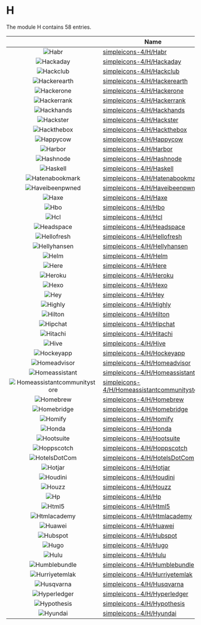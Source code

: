 # H

The module H contains 58 entries.



| |Name|
|:---:|---|
|![Habr](../simpleicons-4/H/Habr.element.png)|[simpleicons-4/H/Habr](../simpleicons-4/H/Habr.md)
|![Hackaday](../simpleicons-4/H/Hackaday.element.png)|[simpleicons-4/H/Hackaday](../simpleicons-4/H/Hackaday.md)
|![Hackclub](../simpleicons-4/H/Hackclub.element.png)|[simpleicons-4/H/Hackclub](../simpleicons-4/H/Hackclub.md)
|![Hackerearth](../simpleicons-4/H/Hackerearth.element.png)|[simpleicons-4/H/Hackerearth](../simpleicons-4/H/Hackerearth.md)
|![Hackerone](../simpleicons-4/H/Hackerone.element.png)|[simpleicons-4/H/Hackerone](../simpleicons-4/H/Hackerone.md)
|![Hackerrank](../simpleicons-4/H/Hackerrank.element.png)|[simpleicons-4/H/Hackerrank](../simpleicons-4/H/Hackerrank.md)
|![Hackhands](../simpleicons-4/H/Hackhands.element.png)|[simpleicons-4/H/Hackhands](../simpleicons-4/H/Hackhands.md)
|![Hackster](../simpleicons-4/H/Hackster.element.png)|[simpleicons-4/H/Hackster](../simpleicons-4/H/Hackster.md)
|![Hackthebox](../simpleicons-4/H/Hackthebox.element.png)|[simpleicons-4/H/Hackthebox](../simpleicons-4/H/Hackthebox.md)
|![Happycow](../simpleicons-4/H/Happycow.element.png)|[simpleicons-4/H/Happycow](../simpleicons-4/H/Happycow.md)
|![Harbor](../simpleicons-4/H/Harbor.element.png)|[simpleicons-4/H/Harbor](../simpleicons-4/H/Harbor.md)
|![Hashnode](../simpleicons-4/H/Hashnode.element.png)|[simpleicons-4/H/Hashnode](../simpleicons-4/H/Hashnode.md)
|![Haskell](../simpleicons-4/H/Haskell.element.png)|[simpleicons-4/H/Haskell](../simpleicons-4/H/Haskell.md)
|![Hatenabookmark](../simpleicons-4/H/Hatenabookmark.element.png)|[simpleicons-4/H/Hatenabookmark](../simpleicons-4/H/Hatenabookmark.md)
|![Haveibeenpwned](../simpleicons-4/H/Haveibeenpwned.element.png)|[simpleicons-4/H/Haveibeenpwned](../simpleicons-4/H/Haveibeenpwned.md)
|![Haxe](../simpleicons-4/H/Haxe.element.png)|[simpleicons-4/H/Haxe](../simpleicons-4/H/Haxe.md)
|![Hbo](../simpleicons-4/H/Hbo.element.png)|[simpleicons-4/H/Hbo](../simpleicons-4/H/Hbo.md)
|![Hcl](../simpleicons-4/H/Hcl.element.png)|[simpleicons-4/H/Hcl](../simpleicons-4/H/Hcl.md)
|![Headspace](../simpleicons-4/H/Headspace.element.png)|[simpleicons-4/H/Headspace](../simpleicons-4/H/Headspace.md)
|![Hellofresh](../simpleicons-4/H/Hellofresh.element.png)|[simpleicons-4/H/Hellofresh](../simpleicons-4/H/Hellofresh.md)
|![Hellyhansen](../simpleicons-4/H/Hellyhansen.element.png)|[simpleicons-4/H/Hellyhansen](../simpleicons-4/H/Hellyhansen.md)
|![Helm](../simpleicons-4/H/Helm.element.png)|[simpleicons-4/H/Helm](../simpleicons-4/H/Helm.md)
|![Here](../simpleicons-4/H/Here.element.png)|[simpleicons-4/H/Here](../simpleicons-4/H/Here.md)
|![Heroku](../simpleicons-4/H/Heroku.element.png)|[simpleicons-4/H/Heroku](../simpleicons-4/H/Heroku.md)
|![Hexo](../simpleicons-4/H/Hexo.element.png)|[simpleicons-4/H/Hexo](../simpleicons-4/H/Hexo.md)
|![Hey](../simpleicons-4/H/Hey.element.png)|[simpleicons-4/H/Hey](../simpleicons-4/H/Hey.md)
|![Highly](../simpleicons-4/H/Highly.element.png)|[simpleicons-4/H/Highly](../simpleicons-4/H/Highly.md)
|![Hilton](../simpleicons-4/H/Hilton.element.png)|[simpleicons-4/H/Hilton](../simpleicons-4/H/Hilton.md)
|![Hipchat](../simpleicons-4/H/Hipchat.element.png)|[simpleicons-4/H/Hipchat](../simpleicons-4/H/Hipchat.md)
|![Hitachi](../simpleicons-4/H/Hitachi.element.png)|[simpleicons-4/H/Hitachi](../simpleicons-4/H/Hitachi.md)
|![Hive](../simpleicons-4/H/Hive.element.png)|[simpleicons-4/H/Hive](../simpleicons-4/H/Hive.md)
|![Hockeyapp](../simpleicons-4/H/Hockeyapp.element.png)|[simpleicons-4/H/Hockeyapp](../simpleicons-4/H/Hockeyapp.md)
|![Homeadvisor](../simpleicons-4/H/Homeadvisor.element.png)|[simpleicons-4/H/Homeadvisor](../simpleicons-4/H/Homeadvisor.md)
|![Homeassistant](../simpleicons-4/H/Homeassistant.element.png)|[simpleicons-4/H/Homeassistant](../simpleicons-4/H/Homeassistant.md)
|![Homeassistantcommunitystore](../simpleicons-4/H/Homeassistantcommunitystore.element.png)|[simpleicons-4/H/Homeassistantcommunitystore](../simpleicons-4/H/Homeassistantcommunitystore.md)
|![Homebrew](../simpleicons-4/H/Homebrew.element.png)|[simpleicons-4/H/Homebrew](../simpleicons-4/H/Homebrew.md)
|![Homebridge](../simpleicons-4/H/Homebridge.element.png)|[simpleicons-4/H/Homebridge](../simpleicons-4/H/Homebridge.md)
|![Homify](../simpleicons-4/H/Homify.element.png)|[simpleicons-4/H/Homify](../simpleicons-4/H/Homify.md)
|![Honda](../simpleicons-4/H/Honda.element.png)|[simpleicons-4/H/Honda](../simpleicons-4/H/Honda.md)
|![Hootsuite](../simpleicons-4/H/Hootsuite.element.png)|[simpleicons-4/H/Hootsuite](../simpleicons-4/H/Hootsuite.md)
|![Hoppscotch](../simpleicons-4/H/Hoppscotch.element.png)|[simpleicons-4/H/Hoppscotch](../simpleicons-4/H/Hoppscotch.md)
|![HotelsDotCom](../simpleicons-4/H/HotelsDotCom.element.png)|[simpleicons-4/H/HotelsDotCom](../simpleicons-4/H/HotelsDotCom.md)
|![Hotjar](../simpleicons-4/H/Hotjar.element.png)|[simpleicons-4/H/Hotjar](../simpleicons-4/H/Hotjar.md)
|![Houdini](../simpleicons-4/H/Houdini.element.png)|[simpleicons-4/H/Houdini](../simpleicons-4/H/Houdini.md)
|![Houzz](../simpleicons-4/H/Houzz.element.png)|[simpleicons-4/H/Houzz](../simpleicons-4/H/Houzz.md)
|![Hp](../simpleicons-4/H/Hp.element.png)|[simpleicons-4/H/Hp](../simpleicons-4/H/Hp.md)
|![Html5](../simpleicons-4/H/Html5.element.png)|[simpleicons-4/H/Html5](../simpleicons-4/H/Html5.md)
|![Htmlacademy](../simpleicons-4/H/Htmlacademy.element.png)|[simpleicons-4/H/Htmlacademy](../simpleicons-4/H/Htmlacademy.md)
|![Huawei](../simpleicons-4/H/Huawei.element.png)|[simpleicons-4/H/Huawei](../simpleicons-4/H/Huawei.md)
|![Hubspot](../simpleicons-4/H/Hubspot.element.png)|[simpleicons-4/H/Hubspot](../simpleicons-4/H/Hubspot.md)
|![Hugo](../simpleicons-4/H/Hugo.element.png)|[simpleicons-4/H/Hugo](../simpleicons-4/H/Hugo.md)
|![Hulu](../simpleicons-4/H/Hulu.element.png)|[simpleicons-4/H/Hulu](../simpleicons-4/H/Hulu.md)
|![Humblebundle](../simpleicons-4/H/Humblebundle.element.png)|[simpleicons-4/H/Humblebundle](../simpleicons-4/H/Humblebundle.md)
|![Hurriyetemlak](../simpleicons-4/H/Hurriyetemlak.element.png)|[simpleicons-4/H/Hurriyetemlak](../simpleicons-4/H/Hurriyetemlak.md)
|![Husqvarna](../simpleicons-4/H/Husqvarna.element.png)|[simpleicons-4/H/Husqvarna](../simpleicons-4/H/Husqvarna.md)
|![Hyperledger](../simpleicons-4/H/Hyperledger.element.png)|[simpleicons-4/H/Hyperledger](../simpleicons-4/H/Hyperledger.md)
|![Hypothesis](../simpleicons-4/H/Hypothesis.element.png)|[simpleicons-4/H/Hypothesis](../simpleicons-4/H/Hypothesis.md)
|![Hyundai](../simpleicons-4/H/Hyundai.element.png)|[simpleicons-4/H/Hyundai](../simpleicons-4/H/Hyundai.md)

